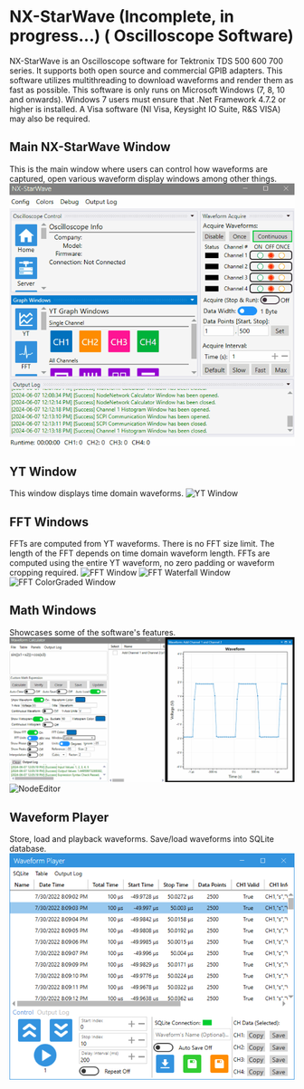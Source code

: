 # NX-StarWave (Incomplete, in progress...) ( Oscilloscope Software)
NX-StarWave is an Oscilloscope software for Tektronix TDS 500 600 700 series.
It supports both open source and commercial GPIB adapters.
This software utilizes multithreading to download waveforms and render them as fast as possible.
This software is only runs on Microsoft Windows (7, 8, 10 and onwards). Windows 7 users must ensure that .Net Framework 4.7.2 or higher is installed. A Visa software (NI Visa, Keysight IO Suite, R&S VISA) may also be required.

## Main NX-StarWave Window
This is the main window where users can control how waveforms are captured, open various waveform display windows among other things.
![Main NX-StarWave Window](https://github.com/Niravk1997/NX-StarWave/blob/main/Screenshots/NX-StarWave_Window.gif)

## YT Window
This window displays time domain waveforms.
![YT Window](https://github.com/Niravk1997/NX-StarWave/blob/main/Screenshots/CH1_YT_Window.gif)

## FFT Windows
FFTs are computed from YT waveforms. There is no FFT size limit. The length of the FFT depends on time domain waveform length. FFTs are computed using the entire YT waveform, no zero padding or waveform cropping required.
![FFT Window](https://github.com/Niravk1997/NX-StarWave/blob/main/Screenshots/CH1_FFT_Window.gif)
![FFT Waterfall Window](https://github.com/Niravk1997/NX-StarWave/blob/main/Screenshots/CH1_FFT_Waterfall_Window.gif)
![FFT ColorGraded Window](https://github.com/Niravk1997/NX-StarWave/blob/main/Screenshots/CH1_FFT_ColorGraded_Window.gif)
## Math Windows
Showcases some of the software's features.
![Waveform Calculator](https://github.com/Niravk1997/NX-StarWave/blob/main/Screenshots/Waveform_Calculator_Window.gif)
![NodeEditor](https://github.com/Niravk1997/NX-StarWave/blob/main/Screenshots/NodeEditor_Math_Window.gif)
## Waveform Player
Store, load and playback waveforms. Save/load waveforms into SQLite database. 
![Waveform Player](https://github.com/Niravk1997/NX-StarWave/blob/main/Screenshots/Waveform_Player.PNG)